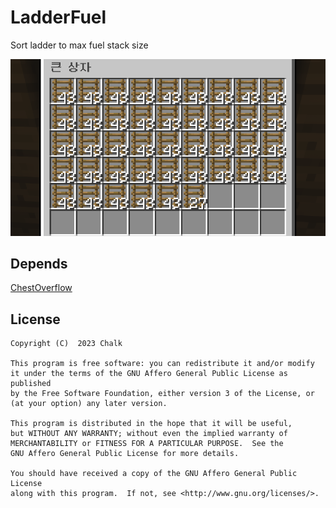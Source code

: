 # LadderFuel

Sort ladder to max fuel stack size

![preview](preview.png)

## Depends
[ChestOverflow](https://github.com/chalkpe/ChestOverflow)

## License

```
Copyright (C)  2023 Chalk

This program is free software: you can redistribute it and/or modify
it under the terms of the GNU Affero General Public License as published
by the Free Software Foundation, either version 3 of the License, or
(at your option) any later version.

This program is distributed in the hope that it will be useful,
but WITHOUT ANY WARRANTY; without even the implied warranty of
MERCHANTABILITY or FITNESS FOR A PARTICULAR PURPOSE.  See the
GNU Affero General Public License for more details.

You should have received a copy of the GNU Affero General Public License
along with this program.  If not, see <http://www.gnu.org/licenses/>.

```